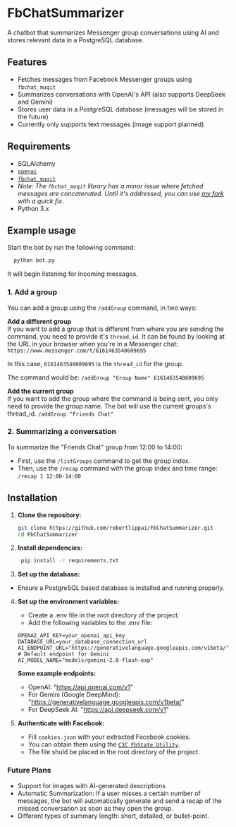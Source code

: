 # FbChatSummarizer

A chatbot that summarizes Messenger group conversations using AI and stores relevant data in a PostgreSQL database.

## Features
- Fetches messages from Facebook Messenger groups using `fbchat_muqit`
- Summarizes conversations with OpenAI's API (also supports DeepSeek and Gemini)
- Stores user data in a PostgreSQL database (messages will be stored in the future)
- Currently only supports text messages (image support planned)

## Requirements
- SQLAlchemy
- [`openai`](https://github.com/openai/openai-python)
- [`fbchat_muqit`](https://github.com/togashigreat/fbchat-muqit)
- *Note: The `fbchat_muqit` library has a minor issue where fetched messages are concatenated. Until it's addressed, you can use [my fork](https://github.com/RobertLippai/fbchat-muqit) with a quick fix.*
- Python 3.x


## Example usage  
Start the bot by run the following command:
```sh
  python bot.py 
```
It will begin listening for incoming messages.  
  
### 1. Add a group  
You can add a group using the `/addGroup` command, in two ways:  
  
**Add a different group**  
If you want to add a group that is different from where you are  sending the command, you need to provide it's `thread_id`. It can be found by looking at the URL in your browser when you're in a Messenger chat: 
`https://www.messenger.com/t/6161463540609695`  

In this case, `6161463540609695` is the `thread_id` for the group.  
  
The command would be: `/addGroup "Group Name" 6161463540609695`
  
**Add the current group**  
If you want to add the group where the command is being sent, you only need to provide the group name. The bot will use the current groups's thread_id. 
`/addGroup "Friends Chat"`


### 2. Summarizing a conversation  
To summarize the "Friends Chat" group from 12:00 to 14:00:  
- First, use the `/listGroups` command to get the group index.  
- Then, use the `/recap` command with the group index and time range: `/recap 1 12:00-14:00`

## Installation
1. **Clone the repository:**
   ```sh
   git clone https://github.com/robertlippai/FbChatSummarizer.git
   cd FbChatSummarizer
   ```
   
2. **Install dependencies:**
   ```sh
    pip install -r requirements.txt
   ```
   
2. **Set up the database:**
- Ensure a PostgreSQL based database is installed and running properly.

4. **Set up the environment variables:**
   - Create a .env file in the root directory of the project.
   - Add the following variables to the .env file:
   ```dotenv
   OPENAI_API_KEY=your_openai_api_key
   DATABASE_URL=your_database_connection_url
   AI_ENDPOINT_URL="https://generativelanguage.googleapis.com/v1beta/"  # Default endpoint for Gemini
   AI_MODEL_NAME="models/gemini-2.0-flash-exp" 
   ```
   **Some example endpoints:**
   - OpenAI: "https://api.openai.com/v1"
   - For Gemini (Google DeepMind): "https://generativelanguage.googleapis.com/v1beta/"
   - For DeepSeek AI: "https://api.deepseek.com/v1"


5. **Authenticate with Facebook:**
   - Fill `cookies.json` with your extracted Facebook cookies.
   - You can obtain them using the [`C3C FbState Utility`](https://github.com/c3cbot/c3c-ufc-utility).
   - The file shuld be placed in the root directory of the project.

### Future Plans
- Support for images with AI-generated descriptions
- Automatic Summarization: If a user misses a certain number of messages,
the bot will automatically generate and send a recap of the missed conversation
as soon as they open the group.
- Different types of summary length: short, detailed, or bullet-point.